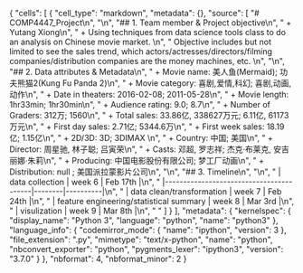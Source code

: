 {
 "cells": [
  {
   "cell_type": "markdown",
   "metadata": {},
   "source": [
    "# COMP4447_Project\n",
    "\n",
    "## 1. Team member & Project objective\n",
    "      + Yutang Xiong\n",
    "      + Using techniques from data science tools class to do an analysis on Chinese movie market. \n",
    "      Objective includes but not limited to see the sales trend, which actors/actresses/directors/filming companies/distribution companies are the money machines, etc. \n",
    "\n",
    "## 2. Data attributes & Metadata\n",
    "      + Movie name: 美人鱼(Mermaid); 功夫熊猫2(Kung Fu Panda 2)\n",
    "      + Movie category: 喜剧,爱情,科幻; 喜剧,动画,动作\n",
    "      + Date in theaters: 2016-02-08; 2011-05-28\n",
    "      + Movie length: 1hr33min; 1hr30min\n",
    "      + Audience rating: 9.0; 8.7\n",
    "      + Number of Graders: 312万; 1560\n",
    "      + Total sales: 33.86亿, 338627万元; 6.11亿, 61173 万元\n",
    "      + First day sales: 2.71亿; 5344.6万\n",
    "      + First week sales: 18.19亿; 1.15亿\n",
    "      + 2D/3D: 3D; 3DIMAX      \n",
    "      + Country: 中国; 美国\n",
    "      + Director: 周星驰, 林子聪; 吕寅荣\n",
    "      + Casts: 邓超, 罗志祥; 杰克·布莱克, 安吉丽娜·朱莉\n",
    "      + Producing: 中国电影股份有限公司; 梦工厂动画\n",
    "      + Distribution: null ; 美国派拉蒙影片公司\n",
    "\n",
    "## 3. Timeline\n",
    "\n",
    "        | data collection                         | week 6 | Feb 17th |\n",
    "        |-----------------------------------------|--------|----------|\n",
    "        | data clean/transformation               | week 7 | Feb 24th |\n",
    "        | feature engineering/statistical summary | week 8 | Mar 3rd  |\n",
    "        | visulization                            | week 9 | Mar 8th  |\n",
    "       "
   ]
  }
 ],
 "metadata": {
  "kernelspec": {
   "display_name": "Python 3",
   "language": "python",
   "name": "python3"
  },
  "language_info": {
   "codemirror_mode": {
    "name": "ipython",
    "version": 3
   },
   "file_extension": ".py",
   "mimetype": "text/x-python",
   "name": "python",
   "nbconvert_exporter": "python",
   "pygments_lexer": "ipython3",
   "version": "3.7.0"
  }
 },
 "nbformat": 4,
 "nbformat_minor": 2
}

